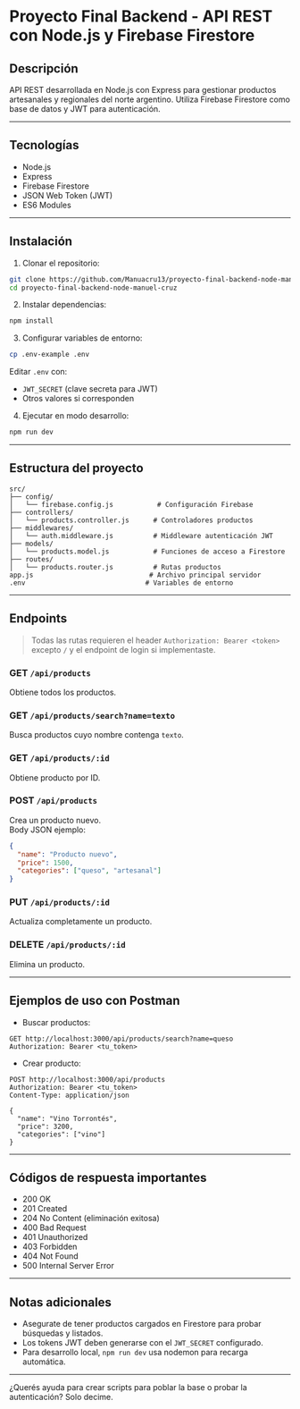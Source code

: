 # Proyecto Final Backend - API REST con Node.js y Firebase Firestore

## Descripción

API REST desarrollada en Node.js con Express para gestionar productos artesanales y regionales del norte argentino. Utiliza Firebase Firestore como base de datos y JWT para autenticación.

---

## Tecnologías

- Node.js  
- Express  
- Firebase Firestore  
- JSON Web Token (JWT)  
- ES6 Modules

---

## Instalación

1. Clonar el repositorio:

```bash
git clone https://github.com/Manuacru13/proyecto-final-backend-node-manuel-cruz.git
cd proyecto-final-backend-node-manuel-cruz
```

2. Instalar dependencias:

```bash
npm install
```

3. Configurar variables de entorno:

```bash
cp .env-example .env
```

Editar `.env` con:

- `JWT_SECRET` (clave secreta para JWT)
- Otros valores si corresponden

4. Ejecutar en modo desarrollo:

```bash
npm run dev
```

---

## Estructura del proyecto

```
src/
├── config/
│   └── firebase.config.js           # Configuración Firebase
├── controllers/
│   └── products.controller.js      # Controladores productos
├── middlewares/
│   └── auth.middleware.js          # Middleware autenticación JWT
├── models/
│   └── products.model.js           # Funciones de acceso a Firestore
├── routes/
│   └── products.router.js          # Rutas productos
app.js                             # Archivo principal servidor
.env                              # Variables de entorno
```

---

## Endpoints

> Todas las rutas requieren el header `Authorization: Bearer <token>` excepto `/` y el endpoint de login si implementaste.

### GET `/api/products`

Obtiene todos los productos.

### GET `/api/products/search?name=texto`

Busca productos cuyo nombre contenga `texto`.

### GET `/api/products/:id`

Obtiene producto por ID.

### POST `/api/products`

Crea un producto nuevo.  
Body JSON ejemplo:

```json
{
  "name": "Producto nuevo",
  "price": 1500,
  "categories": ["queso", "artesanal"]
}
```

### PUT `/api/products/:id`

Actualiza completamente un producto.

### DELETE `/api/products/:id`

Elimina un producto.

---

## Ejemplos de uso con Postman

- Buscar productos:

```
GET http://localhost:3000/api/products/search?name=queso
Authorization: Bearer <tu_token>
```

- Crear producto:

```
POST http://localhost:3000/api/products
Authorization: Bearer <tu_token>
Content-Type: application/json

{
  "name": "Vino Torrontés",
  "price": 3200,
  "categories": ["vino"]
}
```

---

## Códigos de respuesta importantes

- 200 OK  
- 201 Created  
- 204 No Content (eliminación exitosa)  
- 400 Bad Request  
- 401 Unauthorized  
- 403 Forbidden  
- 404 Not Found  
- 500 Internal Server Error

---

## Notas adicionales

- Asegurate de tener productos cargados en Firestore para probar búsquedas y listados.
- Los tokens JWT deben generarse con el `JWT_SECRET` configurado.
- Para desarrollo local, `npm run dev` usa nodemon para recarga automática.

---

¿Querés ayuda para crear scripts para poblar la base o probar la autenticación? Solo decime.
